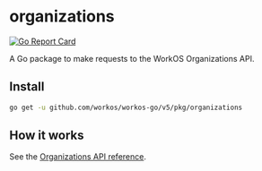 # organizations

[![Go Report Card](https://img.shields.io/badge/dev-reference-007d9c?logo=go&logoColor=white&style=flat)](https://pkg.go.dev/github.com/workos/workos-go/v5/pkg/organizations)

A Go package to make requests to the WorkOS Organizations API.

## Install

```sh
go get -u github.com/workos/workos-go/v5/pkg/organizations
```

## How it works

See the [Organizations API reference](https://workos.com/docs/reference/organization).

